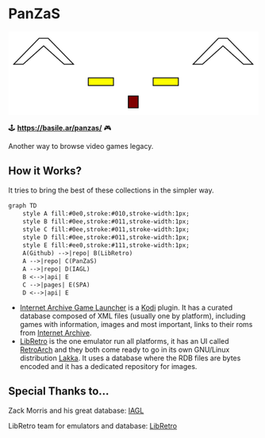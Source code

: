# PanZaS

![^-.-^](https://raw.githubusercontent.com/basilean/panzas/main/style/panzas.svg)

:joystick: **https://basile.ar/panzas/** :video_game:

Another way to browse video games legacy.

## How it Works?
It tries to bring the best of these collections in the simpler way.
```mermaid
graph TD
    style A fill:#0e0,stroke:#010,stroke-width:1px;
    style B fill:#0ee,stroke:#011,stroke-width:1px;
    style C fill:#0ee,stroke:#011,stroke-width:1px;
    style D fill:#0ee,stroke:#011,stroke-width:1px;
    style E fill:#ee0,stroke:#111,stroke-width:1px;
    A(Github) -->|repo| B(LibRetro)
    A -->|repo| C(PanZaS)
    A -->|repo| D(IAGL)
    B <-->|api| E
    C -->|pages| E(SPA)
    D <-->|api| E
```
* [Internet Archive Game Launcher](https://github.com/zach-morris/plugin.program.iagl) is a [Kodi](https://github.com/xbmc/xbmc) plugin. It has a curated database composed of XML files (usually one by platform), including games with information, images and most important, links to their roms from [Internet Archive](https://archive.org/).
* [LibRetro](https://github.com/libretro) is the one emulator run all platforms, it has an UI called [RetroArch](https://github.com/libretro/RetroArch) and they both come ready to go in its own GNU/Linux distribution [Lakka](https://github.com/libretro/Lakka-LibreELEC). It uses a database where the RDB files are bytes encoded and it has a dedicated repository for images.

## Special Thanks to... 
Zack Morris and his great database: [IAGL](https://github.com/zach-morris/plugin.program.iagl)

LibRetro team for emulators and database: [LibRetro](https://github.com/libretro/libretro-database)

